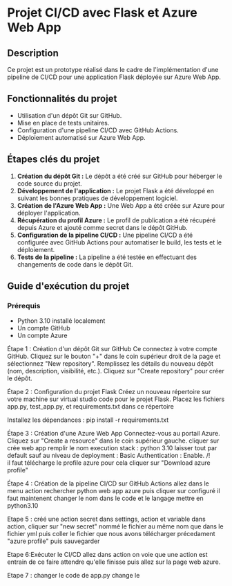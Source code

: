 # Projet CI/CD avec Flask et Azure Web App

## Description
Ce projet est un prototype réalisé dans le cadre de l'implémentation d'une pipeline de CI/CD pour une application Flask déployée sur Azure Web App.

## Fonctionnalités du projet
- Utilisation d'un dépôt Git sur GitHub.
- Mise en place de tests unitaires.
- Configuration d'une pipeline CI/CD avec GitHub Actions.
- Déploiement automatisé sur Azure Web App.

## Étapes clés du projet
1. **Création du dépôt Git :** Le dépôt a été créé sur GitHub pour héberger le code source du projet.
2. **Développement de l'application :** Le projet Flask a été développé en suivant les bonnes pratiques de développement logiciel.
3. **Création de l'Azure Web App :** Une Web App a été créée sur Azure pour déployer l'application.
4. **Récupération du profil Azure :** Le profil de publication a été récupéré depuis Azure et ajouté comme secret dans le dépôt GitHub.
5. **Configuration de la pipeline CI/CD :** Une pipeline CI/CD a été configurée avec GitHub Actions pour automatiser le build, les tests et le déploiement.
6. **Tests de la pipeline :** La pipeline a été testée en effectuant des changements de code dans le dépôt Git.

## Guide d'exécution du projet
### Prérequis
- Python 3.10 installé localement
- Un compte GitHub
- Un compte Azure

Étape 1 : Création d'un dépôt Git sur GitHub
Ce connectez à votre compte GitHub.
Cliquez sur le bouton "+" dans le coin supérieur droit de la page et sélectionnez "New repository".
Remplissez les détails du nouveau dépôt (nom, description, visibilité, etc.).
Cliquez sur "Create repository" pour créer le dépôt.

Étape 2 : Configuration du projet Flask
Créez un nouveau répertoire sur votre machine sur virtual studio code pour le projet Flask.
Placez les fichiers app.py, test_app.py, et requirements.txt dans ce répertoire

Installez les dépendances :
pip install -r requirements.txt

Étape 3 : Création d'une Azure Web App
Connectez-vous au portail Azure.
Cliquez sur "Create a resource" dans le coin supérieur gauche.
cliquer sur crée web app
remplir le nom
execution stack : python 3.10
laisser tout par default 
sauf au niveau de deployment : Basic Authentication : Enable. /!\
il faut télécharge le profile azure pour cela cliquer sur "Download azure profile"

Étape 4 : Création de la pipeline CI/CD sur GitHub Actions
allez dans le menu action 
rechercher python web app azure 
puis cliquer sur configuré
il faut maintenent changer le nom dans le code et le langage mettre en python3.10

Etape 5 : créé une action secret
dans settings, action et variable
dans action, cliquer sur "new secret" nommé le fichier au même nom que dans le fichier yml
puis coller le fichier que nous avons télécharger précedament "azure profile"
puis sauvegarder

Etape 6:Exécuter le CI/CD
allez dans action on voie que une action est entrain de ce faire
attendre qu'elle finisse puis allez sur la page web azure.

Etape 7 : changer le code de app.py
change le 




